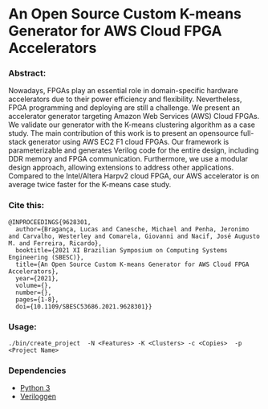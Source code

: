 # An Open Source Custom K-means Generator for AWS Cloud FPGA Accelerators

### Abstract:

Nowadays, FPGAs play an essential role in domain-specific hardware accelerators due to their power efficiency and flexibility. Nevertheless, FPGA programming and deploying are still a challenge. We present an accelerator generator targeting Amazon Web Services (AWS) Cloud FPGAs. We validate our generator with the K-means clustering algorithm as a case study. The main contribution of this work is to present an opensource full-stack generator using AWS EC2 F1 cloud FPGAs. Our framework is parameterizable and generates Verilog code for the entire design, including DDR memory and FPGA communication. Furthermore, we use a modular design approach, allowing extensions to address other applications. Compared to the Intel/Altera Harpv2 cloud FPGA, our AWS accelerator is on average twice faster for the K-means case study.

### Cite this:

```
@INPROCEEDINGS{9628301,
  author={Bragança, Lucas and Canesche, Michael and Penha, Jeronimo and Carvalho, Westerley and Comarela, Giovanni and Nacif, José Augusto M. and Ferreira, Ricardo},
  booktitle={2021 XI Brazilian Symposium on Computing Systems Engineering (SBESC)}, 
  title={An Open Source Custom K-means Generator for AWS Cloud FPGA Accelerators}, 
  year={2021},
  volume={},
  number={},
  pages={1-8},
  doi={10.1109/SBESC53686.2021.9628301}}
```

### Usage:
```
./bin/create_project  -N <Features> -K <Clusters> -c <Copies>  -p <Project Name>
```

### Dependencies

- [Python 3](https://www.python.org/downloads/)
- [Veriloggen](https://github.com/PyHDI/veriloggen)




